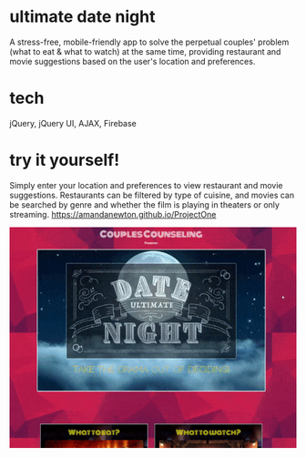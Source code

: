 # ultimate date night
A stress-free, mobile-friendly app to solve the perpetual couples' problem (what to eat & what to watch) at the same time, providing restaurant and movie suggestions based on the user's location and preferences.

# tech
jQuery, jQuery UI, AJAX, Firebase

# try it yourself!
Simply enter your location and preferences to view restaurant and movie suggestions. Restaurants can be filtered by type of cuisine, and movies can be searched by genre and whether the film is playing in theaters or only streaming. 
https://amandanewton.github.io/ProjectOne

![](date-night-demo.gif)


